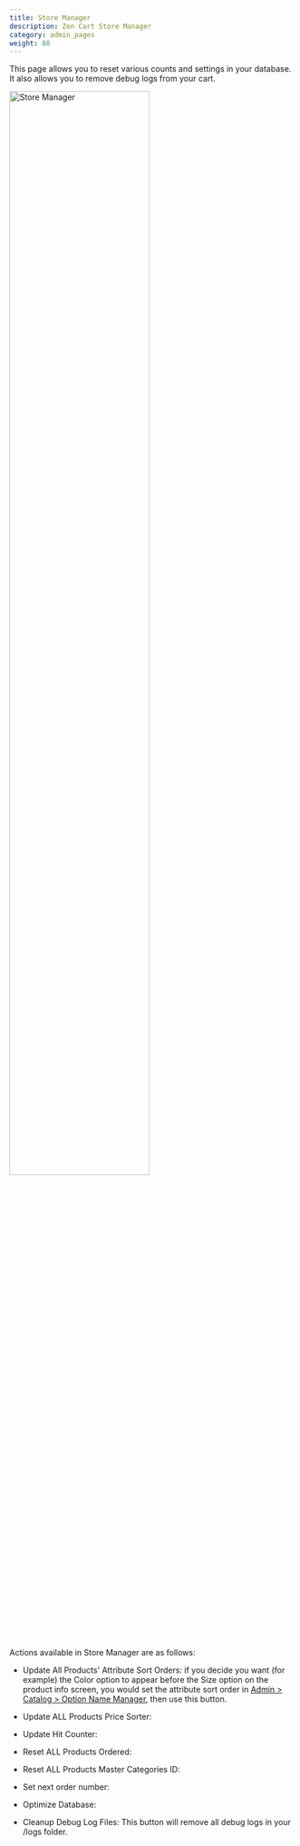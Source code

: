 ```yaml
---
title: Store Manager
description: Zen Cart Store Manager
category: admin_pages
weight: 80
---
```


This page allows you to reset various counts and settings in your database.
It also allows you to remove debug logs from your cart.

<img alt="Store Manager" src="/images/store_manager.png" width="70%" />

Actions available in Store Manager are as follows: 

- Update All Products' Attribute Sort Orders: if you decide you want (for example) the Color option to appear before the Size option on the product info screen, you would set the attribute sort order in [Admin > Catalog > Option Name Manager](/user/admin_pages/catalog/option_name_manager/), then use this button. 

- Update ALL Products Price Sorter:

- Update Hit Counter:

- Reset ALL Products Ordered:

- Reset ALL Products Master Categories ID:

- Set next order number:

- Optimize Database: 

- Cleanup Debug Log Files: This button will remove all debug logs in your /logs folder. 

